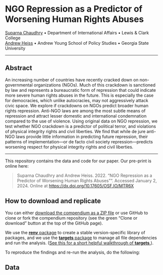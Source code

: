 
<!-- README.md is generated from README.Rmd. Please edit that file -->

# NGO Repression as a Predictor of Worsening Human Rights Abuses

[Suparna Chaudhry](http://www.suparnachaudhry.com/) • Department of
International Affairs • Lewis & Clark College  
[Andrew Heiss](https://www.andrewheiss.com/) • Andrew Young School of
Policy Studies • Georgia State University

------------------------------------------------------------------------

## Abstract

An increasing number of countries have recently cracked down on
non-governmental organizations (NGOs). Much of this crackdown is
sanctioned by law and represents a bureaucratic form of repression that
could indicate more severe human rights abuses in the future. This is
especially the case for democracies, which unlike autocracies, may not
aggressively attack civic space. We explore if crackdowns on NGOs
predict broader human rights repression. Anti-NGO laws are among the
most subtle means of repression and attract lesser domestic and
international condemnation compared to the use of violence. Using
original data on NGO repression, we test whether NGO crackdown is a
predictor of political terror, and violations of physical integrity
rights and civil liberties. We find that while de jure anti-NGO laws
provide little information in predicting future repression, their
patterns of implementation—or de facto civil society repression—predicts
worsening respect for physical integrity rights and civil liberties.

------------------------------------------------------------------------

This repository contains the data and code for our paper. Our pre-print
is online here:

> Suparna Chaudhry and Andrew Heiss. 2022. “NGO Repression as a
> Predictor of Worsening Human Rights Abuses”“. Accessed January 2,
> 2024. Online at <https://dx.doi.org/10.17605/OSF.IO/MTR6X>

## How to download and replicate

You can either [download the compendium as a ZIP
file](/archive/master.zip) or use GitHub to clone or fork the compendium
repository (see the green “Clone or download” button at the top of the
GitHub page).

We use the [**renv**
package](https://rstudio.github.io/renv/articles/renv.html) to create a
stable version-specific library of packages, and we use the [**targets**
package](https://docs.ropensci.org/targets/) to manage all file
dependencies and run the analysis. ([See this for a short helpful
walkthrough of
**targets**.](https://books.ropensci.org/targets/walkthrough.html)).

To reproduce the findings and re-run the analysis, do the following:

## Data
